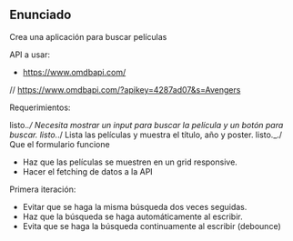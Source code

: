 ## Enunciado

Crea una aplicación para buscar películas

API a usar:

- https://www.omdbapi.com/

// https://www.omdbapi.com/?apikey=4287ad07&s=Avengers

Requerimientos:

listo\._./ Necesita mostrar un input para buscar la película y un botón para buscar.
listo\._./  Lista las películas y muestra el título, año y poster.
listo\._./  Que el formulario funcione
- Haz que las películas se muestren en un grid responsive.
- Hacer el fetching de datos a la API

Primera iteración:

- Evitar que se haga la misma búsqueda dos veces seguidas.
- Haz que la búsqueda se haga automáticamente al escribir.
- Evita que se haga la búsqueda continuamente al escribir (debounce)
